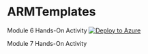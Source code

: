 # ARMTemplates

Module 6 Hands-On Activity
[![Deploy to Azure](https://aka.ms/deploytoazurebutton)](https://portal.azure.com/#create/Microsoft.Template/uri/https%3A%2F%2Fraw.githubusercontent.com%2Fkaly-d%2FARMTemplates%2Frefs%2Fheads%2Fmain%2FUserDataHttpDemo)


Module 7 Hands-On Activity
